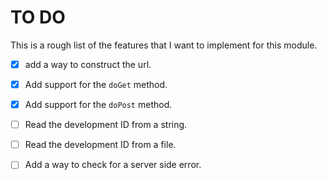 # TO DO

This is a rough list of the features that I want to implement for this module.

- [x] add a way to construct the url.
- [x] Add support for the `doGet` method.
- [x] Add support for the `doPost` method.
- [ ] Read the development ID from a string.
- [ ] Read the development ID from a file.

- [ ] Add a way to check for a server side error.
